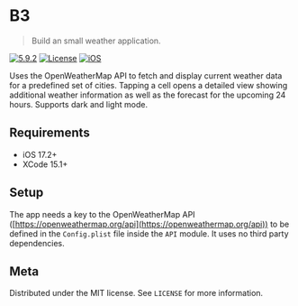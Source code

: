 # B3
> Build an small weather application.

[![5.9.2][swift-image]][swift-url]
[![License][license-image]][license-url]
[![iOS](https://img.shields.io/cocoapods/p/LFAlertController.svg?style=flat)](https://developer.apple.com/documentation/)

Uses the OpenWeatherMap API to fetch and display current weather data for a predefined set of cities. Tapping a cell opens a detailed view showing additional weather information as well as the forecast for the upcoming 24 hours. Supports dark and light mode.

## Requirements

- iOS 17.2+
- XCode 15.1+

## Setup

The app needs a key to the OpenWeatherMap API ([https://openweathermap.org/api](https://openweathermap.org/api)) to be defined in the `Config.plist` file inside the `API` module. It uses no third party dependencies.

## Meta

Distributed under the MIT license. See ``LICENSE`` for more information.

[swift-image]:https://img.shields.io/badge/swift-5.0-orange.svg
[swift-url]: https://swift.org/
[license-image]: https://img.shields.io/badge/License-MIT-blue.svg
[license-url]: https://opensource.org/licenses/MIT